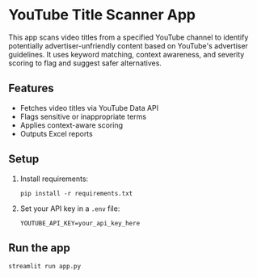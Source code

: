 # YouTube Title Scanner App

This app scans video titles from a specified YouTube channel to identify potentially advertiser-unfriendly content based on YouTube's advertiser guidelines. It uses keyword matching, context awareness, and severity scoring to flag and suggest safer alternatives.

## Features
- Fetches video titles via YouTube Data API
- Flags sensitive or inappropriate terms
- Applies context-aware scoring
- Outputs Excel reports

## Setup
1. Install requirements:
   ```
   pip install -r requirements.txt
   ```
2. Set your API key in a `.env` file:
   ```
   YOUTUBE_API_KEY=your_api_key_here
   ```

## Run the app
```bash
streamlit run app.py
```
